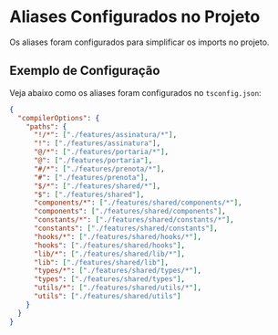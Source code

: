 # Aliases Configurados no Projeto

Os aliases foram configurados para simplificar os imports no projeto.

## Exemplo de Configuração
Veja abaixo como os aliases foram configurados no `tsconfig.json`:

```json
{
  "compilerOptions": {
    "paths": {
      "!/*": ["./features/assinatura/*"],
      "!": ["./features/assinatura"],
      "@/*": ["./features/portaria/*"],
      "@": ["./features/portaria"],
      "#/*": ["./features/prenota/*"],
      "#": ["./features/prenota"],
      "$/*": ["./features/shared/*"],
      "$": ["./features/shared"],
      "components/*": ["./features/shared/components/*"],
      "components": ["./features/shared/components"],
      "constants/*": ["./features/shared/constants/*"],
      "constants": ["./features/shared/constants"],
      "hooks/*": ["./features/shared/hooks/*"],
      "hooks": ["./features/shared/hooks"],
      "lib/*": ["./features/shared/lib/*"],
      "lib": ["./features/shared/lib"],
      "types/*": ["./features/shared/types/*"],
      "types": ["./features/shared/types"],
      "utils/*": ["./features/shared/utils/*"],
      "utils": ["./features/shared/utils"]
    }
  }
}
